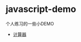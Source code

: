 # javascript-demo

个人练习的一些小DEMO

- [计算器](https://cdn.rawgit.com/renniaofei/javascript-demo/42523295/calc/calc.html)

